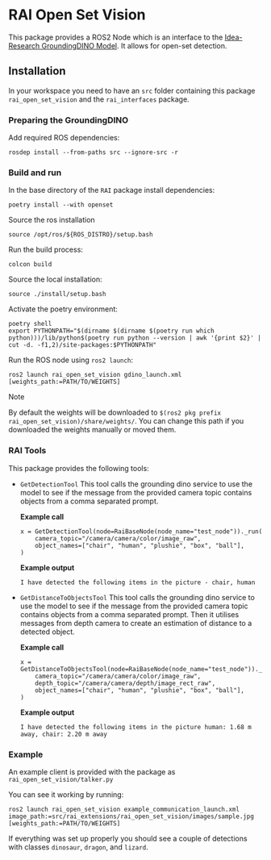 # RAI Open Set Vision

This package provides a ROS2 Node which is an interface to the [Idea-Research GroundingDINO Model](https://github.com/IDEA-Research/GroundingDINO).
It allows for open-set detection.

## Installation

In your workspace you need to have an `src` folder containing this package `rai_open_set_vision` and the `rai_interfaces` package.

### Preparing the GroundingDINO

Add required ROS dependencies:

```
rosdep install --from-paths src --ignore-src -r
```

### Build and run

In the base directory of the `RAI` package install dependencies:

```
poetry install --with openset
```

Source the ros installation

```
source /opt/ros/${ROS_DISTRO}/setup.bash
```

Run the build process:

```
colcon build
```

Source the local installation:

```
source ./install/setup.bash
```

Activate the poetry environment:

```
poetry shell
export PYTHONPATH="$(dirname $(dirname $(poetry run which python)))/lib/python$(poetry run python --version | awk '{print $2}' | cut -d. -f1,2)/site-packages:$PYTHONPATH"
```

Run the ROS node using `ros2 launch`:

```
ros2 launch rai_open_set_vision gdino_launch.xml [weights_path:=PATH/TO/WEIGHTS]
```

> [!NOTE]
> By default the weights will be downloaded to `$(ros2 pkg prefix rai_open_set_vision)/share/weights/`.
> You can change this path if you downloaded the weights manually or moved them.

### RAI Tools

This package provides the following tools:

- `GetDetectionTool`
  This tool calls the grounding dino service to use the model to see if the message from the provided camera topic contains objects from a comma separated prompt.

  **Example call**

  ```
  x = GetDetectionTool(node=RaiBaseNode(node_name="test_node"))._run(
      camera_topic="/camera/camera/color/image_raw",
      object_names=["chair", "human", "plushie", "box", "ball"],
  )

  ```

  **Example output**

  ```
  I have detected the following items in the picture - chair, human
  ```

- `GetDistanceToObjectsTool`
  This tool calls the grounding dino service to use the model to see if the message from the provided camera topic contains objects from a comma separated prompt. Then it utilises messages from depth camera to create an estimation of distance to a detected object.

  **Example call**

  ```
  x = GetDistanceToObjectsTool(node=RaiBaseNode(node_name="test_node"))._run(
      camera_topic="/camera/camera/color/image_raw",
      depth_topic="/camera/camera/depth/image_rect_raw",
      object_names=["chair", "human", "plushie", "box", "ball"],
  )

  ```

  **Example output**

  ```
  I have detected the following items in the picture human: 1.68 m away, chair: 2.20 m away
  ```

### Example

An example client is provided with the package as `rai_open_set_vision/talker.py`

You can see it working by running:

```
ros2 launch rai_open_set_vision example_communication_launch.xml image_path:=src/rai_extensions/rai_open_set_vision/images/sample.jpg [weights_path:=PATH/TO/WEIGHTS]
```

If everything was set up properly you should see a couple of detections with classes `dinosaur`, `dragon`, and `lizard`.
